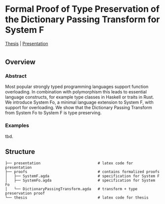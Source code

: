 # Formal Proof of Type Preservation of the Dictionary Passing Transform for System F

[Thesis](https://mari-w.github.io/System-Fo/thesis/thesis.pdf) | [Presentation](https://mari-w.github.io/System-Fo/presentation/presentation.pdf)

# 

## Overview

### Abstract

Most popular strongly typed programming languages support function overloading. In combination with polymorphism this leads to essential language constructs, for example type classes in Haskell or traits in Rust. We introduce System Fo, a minimal language extension to System F, with support for overloading. We show that the Dictionary Passing Transform from System Fo to System F is type preserving.

### Examples

tbd.

## Structure

```
├── presentation                          # latex code for presentation
├── proofs                                # contains formalized proofs
│   ├── SystemF.agda                      # specification for System F
│   ├── SystemFo.agda                     # specification for System Fo
│   └── DictionaryPassingTransform.agda   # transform + type preservation proof
└── thesis                                # latex code for thesis 
```